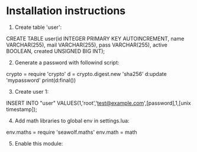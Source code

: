 Installation instructions
=========================

1. Create table 'user':

CREATE TABLE user(id INTEGER PRIMARY KEY AUTOINCREMENT, name VARCHAR(255), mail VARCHAR(255), pass VARCHAR(255), active BOOLEAN, created UNSIGNED BIG INT);

2. Generate a password with followind script:

crypto = require 'crypto'
d = crypto.digest.new 'sha256'
d:update 'mypassword'
print(d:final())

3. Create user 1:

INSERT INTO "user" VALUES(1,'root','test@example.com',[password],1,[unix timestamp]);

4. Add math libraries to global env in settings.lua:

env.maths = require 'seawolf.maths'
env.math = math

5. Enable this module:

